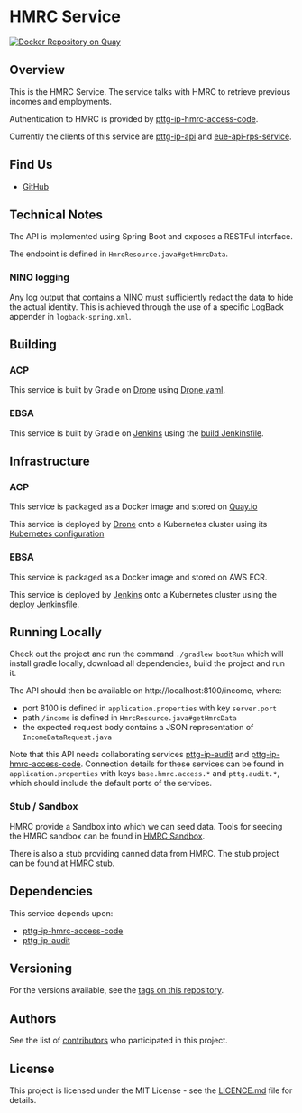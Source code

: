HMRC Service
=

[![Docker Repository on Quay](https://quay.io/repository/ukhomeofficedigital/pttg-ip-hmrc/status "Docker Repository on Quay")](https://quay.io/repository/ukhomeofficedigital/pttg-ip-hmrc)

## Overview

This is the HMRC Service. The service talks with HMRC to retrieve previous incomes and employments.

Authentication to HMRC is provided by [pttg-ip-hmrc-access-code].  

Currently the clients of this service are [pttg-ip-api] and [eue-api-rps-service].

 
## Find Us

* [GitHub]

## Technical Notes

The API is implemented using Spring Boot and exposes a RESTFul interface.

The endpoint is defined in `HmrcResource.java#getHmrcData`.

### NINO logging

Any log output that contains a NINO must sufficiently redact the data to hide the actual identity.
This is achieved through the use of a specific LogBack appender in `logback-spring.xml`.

## Building

### ACP

This service is built by Gradle on [Drone] using [Drone yaml].

### EBSA

This service is built by Gradle on [Jenkins] using the [build Jenkinsfile].

## Infrastructure

### ACP

This service is packaged as a Docker image and stored on [Quay.io]

This service is deployed by [Drone] onto a Kubernetes cluster using its [Kubernetes configuration]

### EBSA

This service is packaged as a Docker image and stored on AWS ECR.

This service is deployed by [Jenkins] onto a Kubernetes cluster using the [deploy Jenkinsfile].

## Running Locally

Check out the project and run the command `./gradlew bootRun` which will install gradle locally, download all dependencies, build the project and run it.

The API should then be available on http://localhost:8100/income, where:
- port 8100 is defined in `application.properties` with key `server.port`
- path `/income` is defined in `HmrcResource.java#getHmrcData`
- the expected request body contains a JSON representation of `IncomeDataRequest.java`

Note that this API needs collaborating services [pttg-ip-audit] and [pttg-ip-hmrc-access-code]. Connection details for these services can be found in `application.properties` with keys `base.hmrc.access.*` and `pttg.audit.*`, which should include the default ports of the services. 

### Stub / Sandbox

HMRC provide a Sandbox into which we can seed data. Tools for seeding the HMRC sandbox can be found in [HMRC Sandbox].

There is also a stub providing canned data from HMRC. The stub project can be found at [HMRC stub]. 

## Dependencies

This service depends upon:

* [pttg-ip-hmrc-access-code]
* [pttg-ip-audit]

## Versioning

For the versions available, see the [tags on this repository].

## Authors

See the list of [contributors] who participated in this project.

## License

This project is licensed under the MIT License - see the [LICENCE.md]
file for details.



[contributors]:                     https://github.com/UKHomeOffice/pttg-ip-hmrc/graphs/contributors
[pttg-ip-hmrc-access-code]:         https://github.com/UKHomeOffice/pttg-ip-hmrc-access-code
[pttg-ip-audit]:                    https://github.com/UKHomeOffice/pttg-ip-audit
[pttg-ip-api]:                      https://github.com/UKHomeOffice/pttg-ip-api
[eue-api-rps-service]:              https://bitbucket.ipttools.info/projects/EUE-API/repos/eue-api-rps-service/
[Quay.io]:                          https://quay.io/repository/ukhomeofficedigital/pttg-ip-hmrc
[kubernetes configuration]:         https://github.com/UKHomeOffice/kube-pttg-ip-hmrc
[Drone yaml]:                       .drone.yml
[tags on this repository]:          https://github.com/UKHomeOffice/pttg-ip-hmrc/tags
[LICENCE.md]:                       LICENCE.md
[GitHub]:                           https://github.com/orgs/UKHomeOffice/teams/pttg
[Drone]:                            https://drone.acp.homeoffice.gov.uk/UKHomeOffice/pttg-ip-hmrc
[Jenkins]:                          https://eue-pttg-jenkins-dtzo-kops1.service.ops.iptho.co.uk/job/build_eue_api_hmrc_service/             
[build Jenkinsfile]:                https://bitbucket.ipttools.info/projects/EUE-API/repos/eue-api-shared-services-toolset/browse/Jenkinsfile.pttg_ip_hmrc
[deploy Jenkinsfile]:               https://eue-pttg-jenkins-dtzo-kops1.service.ops.iptho.co.uk/job/deploy_np_dev_push_eue_api_project_tiller/
[HMRC Sandbox]:                     https://bitbucket.ipttools.info/projects/EUE-API/repos/eue-api-hmrc-sandbox/
[HMRC Stub]:                        https://bitbucket.ipttools.info/projects/EUE-API/repos/eue-api-hmrc-stub/

